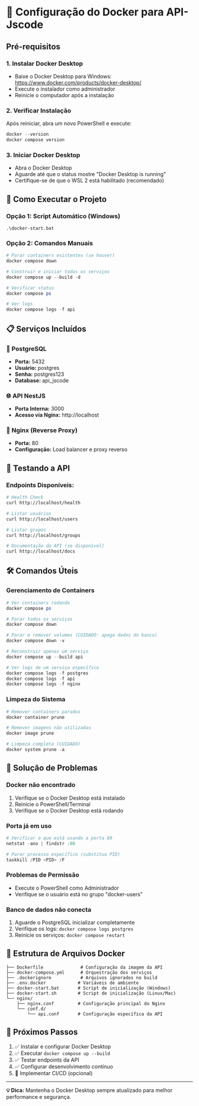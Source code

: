 # 🐳 Configuração do Docker para API-Jscode

## Pré-requisitos

### 1. Instalar Docker Desktop
- Baixe o Docker Desktop para Windows: https://www.docker.com/products/docker-desktop/
- Execute o instalador como administrador
- Reinicie o computador após a instalação

### 2. Verificar Instalação
Após reiniciar, abra um novo PowerShell e execute:
```powershell
docker --version
docker compose version
```

### 3. Iniciar Docker Desktop
- Abra o Docker Desktop
- Aguarde até que o status mostre "Docker Desktop is running"
- Certifique-se de que o WSL 2 está habilitado (recomendado)

## 🚀 Como Executar o Projeto

### Opção 1: Script Automático (Windows)
```batch
.\docker-start.bat
```

### Opção 2: Comandos Manuais
```powershell
# Parar containers existentes (se houver)
docker compose down

# Construir e iniciar todos os serviços
docker compose up --build -d

# Verificar status
docker compose ps

# Ver logs
docker compose logs -f api
```

## 📋 Serviços Incluídos

### 🔧 PostgreSQL
- **Porta:** 5432
- **Usuário:** postgres
- **Senha:** postgres123
- **Database:** api_jscode

### 🌐 API NestJS
- **Porta Interna:** 3000
- **Acesso via Nginx:** http://localhost

### 🔀 Nginx (Reverse Proxy)
- **Porta:** 80
- **Configuração:** Load balancer e proxy reverso

## 🧪 Testando a API

### Endpoints Disponíveis:
```bash
# Health Check
curl http://localhost/health

# Listar usuários
curl http://localhost/users

# Listar grupos
curl http://localhost/groups

# Documentação da API (se disponível)
curl http://localhost/docs
```

## 🛠️ Comandos Úteis

### Gerenciamento de Containers
```powershell
# Ver containers rodando
docker compose ps

# Parar todos os serviços
docker compose down

# Parar e remover volumes (CUIDADO: apaga dados do banco)
docker compose down -v

# Reconstruir apenas um serviço
docker compose up --build api

# Ver logs de um serviço específico
docker compose logs -f postgres
docker compose logs -f api
docker compose logs -f nginx
```

### Limpeza do Sistema
```powershell
# Remover containers parados
docker container prune

# Remover imagens não utilizadas
docker image prune

# Limpeza completa (CUIDADO)
docker system prune -a
```

## 🔧 Solução de Problemas

### Docker não encontrado
1. Verifique se o Docker Desktop está instalado
2. Reinicie o PowerShell/Terminal
3. Verifique se o Docker Desktop está rodando

### Porta já em uso
```powershell
# Verificar o que está usando a porta 80
netstat -ano | findstr :80

# Parar processo específico (substitua PID)
taskkill /PID <PID> /F
```

### Problemas de Permissão
- Execute o PowerShell como Administrador
- Verifique se o usuário está no grupo "docker-users"

### Banco de dados não conecta
1. Aguarde o PostgreSQL inicializar completamente
2. Verifique os logs: `docker compose logs postgres`
3. Reinicie os serviços: `docker compose restart`

## 📁 Estrutura de Arquivos Docker

```
├── Dockerfile              # Configuração da imagem da API
├── docker-compose.yml      # Orquestração dos serviços
├── .dockerignore           # Arquivos ignorados no build
├── .env.docker            # Variáveis de ambiente
├── docker-start.bat       # Script de inicialização (Windows)
├── docker-start.sh        # Script de inicialização (Linux/Mac)
└── nginx/
    ├── nginx.conf         # Configuração principal do Nginx
    └── conf.d/
        └── api.conf       # Configuração específica da API
```

## 🎯 Próximos Passos

1. ✅ Instalar e configurar Docker Desktop
2. ✅ Executar `docker compose up --build`
3. ✅ Testar endpoints da API
4. ✅ Configurar desenvolvimento contínuo
5. 🔄 Implementar CI/CD (opcional)

---

**💡 Dica:** Mantenha o Docker Desktop sempre atualizado para melhor performance e segurança.